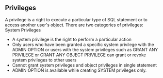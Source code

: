 ## Privileges

A privilege is a right to execute a particular type of SQL statement or to access another user's object. There are two categories of privileges:
System Privileges

- A system privilege is the right to perform a particular action
- Only users who have been granted a specific system privilege with the ADMIN OPTION or users with the system privileges such as GRANT ANY PRIVILEGE or GRANT ANY OBJECT PRIVILEGE can grant or revoke system privileges to other users
- Cannot grant system privileges and object privileges in single statement
- ADMIN OPTION is available while creating SYSTEM privileges only.
